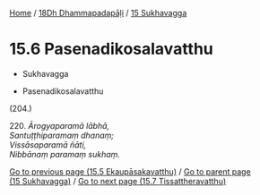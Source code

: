 
[Home](/) / [18Dh Dhammapadapāḷi](...md) / [15 Sukhavagga](../18Dh/15.md)

# 15.6 Pasenadikosalavatthu

* Sukhavagga

* Pasenadikosalavatthu

(204.)

220\. _Ārogyaparamā lābhā,_  
_Santuṭṭhiparamaṃ dhanaṃ;_  
_Vissāsaparamā ñāti,_  
_Nibbānaṃ paramaṃ sukhaṃ._  


[Go to previous page (15.5 Ekaupāsakavatthu)](15.5.md) / [Go to parent page (15 Sukhavagga)](../18Dh/15.md) / [Go to next page (15.7 Tissattheravatthu)](15.7.md)


